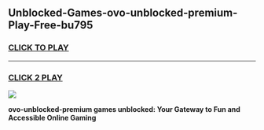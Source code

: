 
## Unblocked-Games-ovo-unblocked-premium-Play-Free-bu795
<h3>
<a href="https://premium76.site?title=ovo-unblocked-premium&ref=10A">CLICK TO PLAY</a></h3>
<hr>

<h3>
<a href="https://premium76.site?title=ovo-unblocked-premium&ref=10A">CLICK 2 PLAY</a>
  
</h3>

<a href="https://premium76.site?title=ovo-unblocked-premium&ref=10A"><img src="https://clearcache.store/games.png"></a>


**ovo-unblocked-premium games unblocked: Your Gateway to Fun and Accessible Online Gaming**
